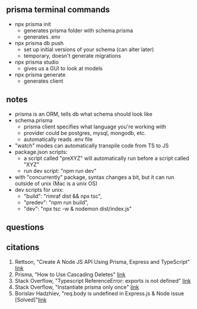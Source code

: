 ## prisma terminal commands 
- npx prisma init
    - generates prisma folder with schema.prisma
    - generates .env 
- npx prisma db push
    - set up initial versions of your schema (can alter later)
    - temporary, doesn't generate migrations 
- npx prisma studio
    - gives us a GUI to look at models
- npx prisma generate
    - generates client 
## notes 
- prisma is an ORM, tells db what schema should look like 
- schema.prisma
    - prisma client specifies what language you're working with 
    - provider could be postgres, mysql, mongodb, etc. 
    - automatically reads .env file 
- "watch" modes can automatically transpile code from TS to JS
- package.json scripts: 
    - a script called "preXYZ" will automatically run before a script called "XYZ" 
    - run dev script: "npm run dev"
- with "concurrently" package, syntax changes a bit, but it can run outside of unix (Mac is a unix OS)
- dev scripts for unix: 
    - "build": "rimraf dist && npx tsc",
    - "predev": "npm run build",
    - "dev": "npx tsc -w & nodemon dist/index.js"


## questions 



## citations 
1. Rettson, "Create A Node JS API Using Prisma, Express and TypeScript" [link](https://www.youtube.com/watch?v=AhP9I8_l-H0)
2. Prisma, "How to Use Cascading Deletes" [link](https://www.youtube.com/watch?v=-Nv3wSm0Ac0)
3. Stack Overflow, "Typescript ReferenceError: exports is not defined" [link](https://stackoverflow.com/questions/43042889/typescript-referenceerror-exports-is-not-defined)
4. Stack Overflow, "Instantiate prisma only once" [link](https://stackoverflow.com/questions/66919878/instantiate-prisma-only-once)
5. Borislav Hadzhiev, "req.body is undefined in Express.js & Node issue [Solved]"[link](https://bobbyhadz.com/blog/express-js-req-body-is-undefined)